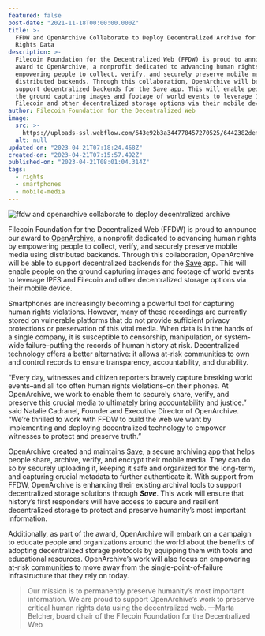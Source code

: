```yaml
---
featured: false
post-date: "2021-11-18T00:00:00.000Z"
title: >-
  FFDW and OpenArchive Collaborate to Deploy Decentralized Archive for Human
  Rights Data
description: >-
  Filecoin Foundation for the Decentralized Web (FFDW) is proud to announce our
  award to OpenArchive, a nonprofit dedicated to advancing human rights by
  empowering people to collect, verify, and securely preserve mobile media using
  distributed backends. Through this collaboration, OpenArchive will be able to
  support decentralized backends for the Save app. This will enable people on
  the ground capturing images and footage of world events to leverage IPFS and
  Filecoin and other decentralized storage options via their mobile device.
author: Filecoin Foundation for the Decentralized Web
image:
  src: >-
    https://uploads-ssl.webflow.com/643e92b3a344778457270525/6442382def619d14d6b54705_openarchive.png
  alt: null
updated-on: "2023-04-21T07:18:24.468Z"
created-on: "2023-04-21T07:15:57.492Z"
published-on: "2023-04-21T08:01:04.314Z"
tags:
  - rights
  - smartphones
  - mobile-media
---
```


![ffdw and openarchive collaborate to deploy decentralized archive](https://uploads-ssl.webflow.com/643e92b3a344778457270525/643e98c1be93f295c8a42d6c_ffdw-and-openarchive-collaborate-to-deploy-decentralized-archive-for-human-rights-data.png)

Filecoin Foundation for the Decentralized Web (FFDW) is proud to announce our award to [OpenArchive](https://open-archive.org/), a nonprofit dedicated to advancing human rights by empowering people to collect, verify, and securely preserve mobile media using distributed backends. Through this collaboration, OpenArchive will be able to support decentralized backends for the [Save](https://open-archive.org/Save-Launch/) app. This will enable people on the ground capturing images and footage of world events to leverage IPFS and Filecoin and other decentralized storage options via their mobile device.

Smartphones are increasingly becoming a powerful tool for capturing human rights violations. However, many of these recordings are currently stored on vulnerable platforms that do not provide sufficient privacy protections or preservation of this vital media. When data is in the hands of a single company, it is susceptible to censorship, manipulation, or system-wide failure–putting the records of human history at risk. Decentralized technology offers a better alternative: it allows at-risk communities to own and control records to ensure transparency, accountability, and durability.

“Every day, witnesses and citizen reporters bravely capture breaking world events–and all too often human rights violations–on their phones. At OpenArchive, we work to enable them to securely share, verify, and preserve this crucial media to ultimately bring accountability and justice.” said Natalie Cadranel, Founder and Executive Director of OpenArchive. “We’re thrilled to work with FFDW to build the web we want by implementing and deploying decentralized technology to empower witnesses to protect and preserve truth.”

OpenArchive created and maintains [Save](https://open-archive.org/Save-Launch/), a secure archiving app that helps people share, archive, verify, and encrypt their mobile media. They can do so by securely uploading it, keeping it safe and organized for the long-term, and capturing crucial metadata to further authenticate it. With support from FFDW, OpenArchive is enhancing their existing archival tools to support decentralized storage solutions through _**Save**_. This work will ensure that history’s first responders will have access to secure and resilient decentralized storage to protect and preserve humanity’s most important information.

Additionally, as part of the award, OpenArchive will embark on a campaign to educate people and organizations around the world about the benefits of adopting decentralized storage protocols by equipping them with tools and educational resources. OpenArchive’s work will also focus on empowering at-risk communities to move away from the single-point-of-failure infrastructure that they rely on today.

> Our mission is to permanently preserve humanity’s most important information. We are proud to support OpenArchive’s work to preserve critical human rights data using the decentralized web. —Marta Belcher, board chair of the Filecoin Foundation for the Decentralized Web
